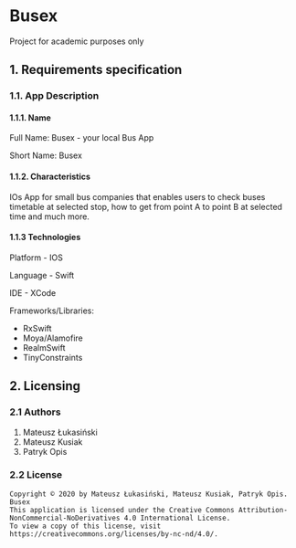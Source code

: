 # Busex
Project for academic purposes only

## 1. Requirements specification
### 1.1. App Description
#### 1.1.1. Name
Full Name: Busex - your local Bus App 

Short Name: Busex


#### 1.1.2. Characteristics 
IOs App for small bus companies that enables users to check buses timetable at selected stop, how to get from point A to point B at selected time and much more.

#### 1.1.3 Technologies

Platform - IOS

Language - Swift

IDE - XCode

Frameworks/Libraries:
- RxSwift
- Moya/Alamofire
- RealmSwift
- TinyConstraints


## 2. Licensing

### 2.1 Authors

1. Mateusz Łukasiński
2. Mateusz Kusiak
3. Patryk Opis

### 2.2 License 
```
Copyright © 2020 by Mateusz Łukasiński, Mateusz Kusiak, Patryk Opis. Busex
This application is licensed under the Creative Commons Attribution-NonCommercial-NoDerivatives 4.0 International License.
To view a copy of this license, visit https://creativecommons.org/licenses/by-nc-nd/4.0/.
```
